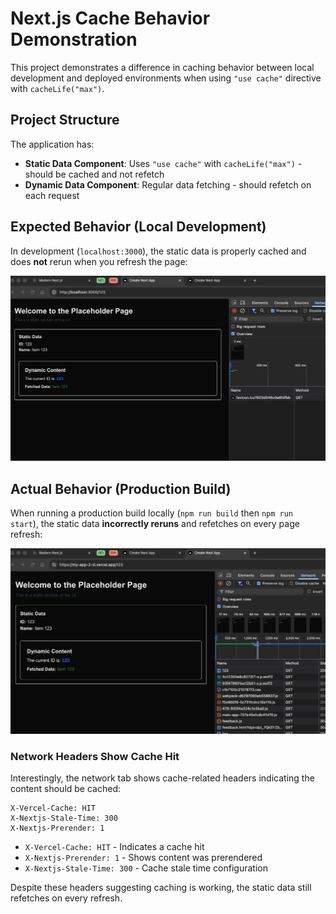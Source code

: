 # Next.js Cache Behavior Demonstration

This project demonstrates a difference in caching behavior between local development and deployed environments when using `"use cache"` directive with `cacheLife("max")`.

## Project Structure

The application has:

- **Static Data Component**: Uses `"use cache"` with `cacheLife("max")` - should be cached and not refetch
- **Dynamic Data Component**: Regular data fetching - should refetch on each request

## Expected Behavior (Local Development)

In development (`localhost:3000`), the static data is properly cached and does **not** rerun when you refresh the page:

![Local Development - Static data cached correctly](local.gif)

## Actual Behavior (Production Build)

When running a production build locally (`npm run build` then `npm run start`), the static data **incorrectly reruns** and refetches on every page refresh:

![Production Build - Static data NOT cached](deployed.gif)

### Network Headers Show Cache Hit

Interestingly, the network tab shows cache-related headers indicating the content should be cached:

```http
X-Vercel-Cache: HIT
X-Nextjs-Stale-Time: 300
X-Nextjs-Prerender: 1
```

- `X-Vercel-Cache: HIT` - Indicates a cache hit
- `X-Nextjs-Prerender: 1` - Shows content was prerendered
- `X-Nextjs-Stale-Time: 300` - Cache stale time configuration

Despite these headers suggesting caching is working, the static data still refetches on every refresh.
